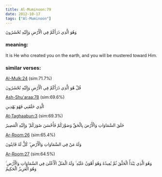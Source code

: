 ```yaml
---
title: Al-Muminoon:79
date: 2012-10-17
tags: ["Al-Muminoon"]
---
```

وَهُوَ الَّذِي ذَرَأَكُمْ فِي الْأَرْضِ وَإِلَيْهِ تُحْشَرُونَ
### meaning: 
It is He who created you on the earth, and you will be mustered toward Him.
### similar verses: 

[Al-Mulk:24](/67/24) (sim:71.7%)

قُلْ هُوَ الَّذِي ذَرَأَكُمْ فِي الْأَرْضِ وَإِلَيْهِ تُحْشَرُونَ

[Ash-Shu'araa:78](/26/78) (sim:69.6%)

الَّذِي خَلَقَنِي فَهُوَ يَهْدِينِ

[At-Taghaabun:3](/64/3) (sim:69.3%)

خَلَقَ السَّمَاوَاتِ وَالْأَرْضَ بِالْحَقِّ وَصَوَّرَكُمْ فَأَحْسَنَ صُوَرَكُمْ ۖ وَإِلَيْهِ الْمَصِيرُ

[Ar-Room:26](/30/26) (sim:65.4%)

وَلَهُ مَنْ فِي السَّمَاوَاتِ وَالْأَرْضِ ۖ كُلٌّ لَهُ قَانِتُونَ

[Ar-Room:27](/30/27) (sim:64.5%)

وَهُوَ الَّذِي يَبْدَأُ الْخَلْقَ ثُمَّ يُعِيدُهُ وَهُوَ أَهْوَنُ عَلَيْهِ ۚ وَلَهُ الْمَثَلُ الْأَعْلَىٰ فِي السَّمَاوَاتِ وَالْأَرْضِ ۚ وَهُوَ الْعَزِيزُ الْحَكِيمُ
